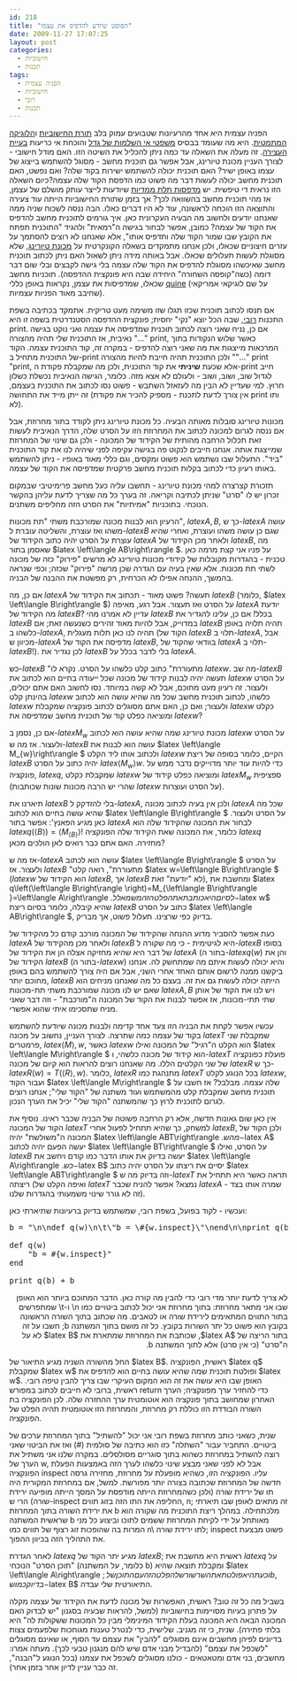 ```yaml
---
id: 218
title: "הפוסט שיודע להדפיס את עצמו"
date: 2009-11-27 17:07:25
layout: post
categories: 
  - חישוביות
  - תכנות
tags: 
  - הפניה עצמית
  - חישוביות
  - רובי
  - תכנות
---
```

הפניה עצמית היא אחד מהרעיונות שטבועים עמוק בלב <a href="http://he.wikipedia.org/wiki/%D7%97%D7%99%D7%A9%D7%95%D7%91%D7%99%D7%95%D7%AA">תורת החישוביות</a> ו<a href="http://he.wikipedia.org/wiki/%D7%9C%D7%95%D7%92%D7%99%D7%A7%D7%94_%D7%9E%D7%AA%D7%9E%D7%98%D7%99%D7%AA">הלוגיקה המתמטית</a>. היא מה שעומד בבסיס <a href="http://he.wikipedia.org/wiki/%D7%9E%D7%A9%D7%A4%D7%98%D7%99_%D7%94%D7%90%D7%99_%D7%A9%D7%9C%D7%9E%D7%95%D7%AA_%D7%A9%D7%9C_%D7%92%D7%93%D7%9C">משפטי אי השלמות של גדל</a> והוכחת אי כריעות <a href="http://he.wikipedia.org/wiki/%D7%91%D7%A2%D7%99%D7%99%D7%AA_%D7%94%D7%A2%D7%A6%D7%99%D7%A8%D7%94">בעיית העצירה</a>. זה מעלה את השאלה עד כמה ניתן להכליל את השיטה הזו. האם מודל חישובי - לצורך העניין מכונת טיורינג, אבל אפשר גם תוכנית מחשב - מסוגל להשתמש בייצוג של עצמו באופן ישיר? האם תוכנית יכולה להשתמש ישירות בקוד שלה? ואם נפשט, האם תוכנית מחשב יכולה לעשות דבר מה פשוט כמו הדפסת הקוד שלה עצמה?כיום השאלה הזו נראית די טיפשית. יש <a href="http://en.wikipedia.org/wiki/RepRap_Project">מדפסות תלת ממדיות</a> שיודעות לייצר עותק מושלם של עצמן, אז מהי תוכנית מחשב בהשוואה לכך? אך בזמן שתורת החישוביות הייתה עוד צעירה והתוצאה הזו הוכחה לראשונה, עוד לא היו דברים כאלו. הבה ננסה לשכוח שניה ממה שאנחנו יודעים ולחשוב מה הבעיה העקרונית כאן. איך גורמים לתוכנית מחשב להדפיס את הקוד של עצמה? כמובן, אפשר לבחור בגישה ה"רמאית" ולהגיד "התוכנית תפתח את הקובץ שבו שמור הקוד שלה ותדפיס אותו", אלא שאנחנו לא רוצים להסתמך על עזרים חיצוניים שכאלו, ולכן אנחנו מתמקדים בשאלה הקונקרטית על <a href="http://he.wikipedia.org/wiki/%D7%9E%D7%9B%D7%95%D7%A0%D7%AA_%D7%98%D7%99%D7%95%D7%A8%D7%99%D7%A0%D7%92">מכונת טיורינג</a>, שלא מסוגלת לעשות תעלולים שכאלו. אבל באותה מידה ניתן לשאול האם ניתן לכתוב תוכנית מחשב שאיכשהו מסוגלת להדפיס את הקוד שלה עצמה בלי גישה לקבצים ובלי שום דבר דומה (כשה"קופסה השחורה" היחידה שבה היא פונקצית ההדפסה). תוכניות מחשב שכאלו, שמדפיסות את עצמן, נקראות באופן כללי <a href="http://en.wikipedia.org/wiki/Quine_%28computing%29">quine</a> (על שם לוגיקאי אמריקאי שחיבב מאוד הפניות עצמיות).

אם תנסו לכתוב תוכנית שכזו תגלו שזו משימה מעט טריקית. אתמקד בכתיבה בשפת התכנות <a href="http://he.wikipedia.org/wiki/Ruby">רובי</a>, שבה הכל יוצא "נקי" יחסית; פונקצית ההדפסה הסטנדרטית בשפה זו היא print. אם כן, נניח שאני רוצה לכתוב תוכנית שמדפיסה את עצמה ואני נוקט בגישה נאיבית, אז התוכנית שלי תהיה מהצורה "..." print, כאשר שלוש הנקודות בתוך המרכאות מייצגות את מה שאני רוצה להדפיס - במקרה זה, קוד התוכנית עצמה. הקוד של התוכנית מתחיל ב-print ולכן התוכנית תהיה חייבת להיות מהצורה ""..." print "print, אלא שכעת <strong>שיניתי</strong> את קוד התוכנית, ולכן מה שמקבלת פקודת ה-print חייב לגדול שוב, ושוב, ושוב - ולעולם לא אצא מזה. כלומר, הגישה הנאיבית נכשלת כשלון חרוץ. למי שעדיין לא הבין מה לעזאזל השתבש - פשוט נסו לכתוב את התוכנית בעצמם, זה ייתן מייד את התחושה (אין צורך לדעת לתכנת - מספיק להכיר את פקודת print ותו לא).

מכונות טיורינג סובלות מאותה הבעיה. כל מכונת טיורינג ניתן לקודד בתור מחרוזת, אבל אם ננסה לגרום למכונה לכתוב את המחרוזת הזו על הסרט שלה, הדרך הנאיבית לעשות זאת תכלול הרחבה מהותית של הקידוד של המכונה - ולכן גם שינוי של המחרוזת שמייצגת אותה. אנחנו חייבים לנקוט פה בגישה עקיפה לפני שיהיה לנו את קוד התוכנית "ביד". התעלול שבו נשתמש הוא פשוט ומקסים, וגם כללי מאוד באופיו - ניתן להשתמש באותו רעיון כדי לכתוב בקלות תוכנית מחשב פרקטית שמדפיסה את הקוד של עצמה.

תזכורת קצרצרה למהי מכונת טיורינג - תחשבו עליה כעל מחשב פרימיטיבי שבמקום זכרון יש לו "סרט" שניתן לכתיבה וקריאה. זה בערך כל מה שצריך לדעת עליהן בהקשר הנוכחי. בתוכניות "אמיתיות" את הסרט הזה מחליפים משתנים.

הרעיון הוא לבנות מכונה שמורכבת משתי "תת מכונות", $latex A,B$, כך ש-$latex A$ עושה משהו ואז עוצרת, והשליטה עוברת ל-$latex B$ שגם כן עושה משהו ועוצרת, ואחרי שהיא עוצרת על הסרט יהיה כתוב הקידוד של $latex A$ ולאחר מכן הקידוד של $latex B$, מה שאסמן בתור $latex \left\langle AB\right\rangle $. על פניו אני קצת מרמה כאן טכנית - בהגדרות מקובלות של קידודי מכונות טיורינג לא מרשים "פירוק" כזה של מכונה לשתי תת מכונות. אלא שאין בעיה עם הגדרה שכן מרשה "פירוק" שכזה; וכפי שנראה בהמשך, ההנחה אפילו לא הכרחית, רק מפשטת את ההבנה של הבניה.

אם כן, מה $latex A$ תעשה? פשוט מאוד - תכתוב את הקידוד של $latex B$ (כלומר, $latex \left\langle B\right\rangle $) על הסרט ואז תעצור. אבל רגע, מאיפה $latex A$ יודעת מה הקידוד של $latex B$? עדיין לא אמרנו מהי $latex B$ בכלל! אם כן, עלינו להגדיר את $latex B$ במדוייק, אבל להיות מאוד זהירים כשנעשה זאת; אם $latex B$ תהיה תלויה באופן כלשהו ב-$latex A$, תהיה לנו כאן תלות מעגלית (הקוד של $latex B$ תלוי ב-$latex A$, אבל מכיוון ש-$latex A$ מדפיסה את הקוד של $latex B$, בוודאי שהקוד של $latex A$ תלוי ב-$latex B$!). לכן נגדיר את $latex B$ בלי לדבר בכלל על $latex A$.

כש-$latex B$ "מתעוררת" כתוב קלט כלשהו על הסרט. נקרא לו $latex w$. מה שב-$latex B$ תעשה יהיה לבנות קידוד של מכונה שכל ייעודה בחיים הוא לכתוב את $latex w$ על הסרט ולעצור. זה רעיון מעט מחוכם, אבל לא קשה במיוחד. נסו לחשוב האם אתם יכולים, בהינתן קלט $latex w$ כלשהו, לכתוב תוכנית מחשב שכל מה שהיא עושה הוא לכתוב $latex w$ ולעצור; ואם כן, האם אתם מסוגלים לכתוב פונקציה שמקבלת $latex w$ כקלט ומוציאה כפלט קוד של תוכנית מחשב שמדפיסה את $latex w$?

אם כן, נסמן ב-$latex M_{w}$ מכונת טיורינג שמה שהיא עושה הוא לכתוב $latex w$ על הסרט ולעצור. אז מה ש-$latex B$ עושה הוא לבנות את $latex \left\langle M_{w}\right\rangle $ ולכתוב אותו ליד הקלט $latex w$ הקיים, כלומר בסופה של ריצת $latex B$ יהיה כתוב על הסרט $latex \left\langle M_{w}\right\rangle w$. כדי להיות עוד יותר מדוייקים נדבר ממש על פונקציה, $latex q$, שמקבלת כקלט $latex w$ ומוציאה כפלט קידוד של $latex M_{w}$ ספציפית (שהרי יש הרבה מכונות שונות שכותבות $latex w$ על הסרט ועוצרות).

תיארנו את $latex B$ בלי להזדקק ל-$latex A$, ולכן אין בעיה לכתוב מכונה $latex A$ שכל מה שהיא עושה בחיים הוא לכתוב $latex \left\langle B\right\rangle $ על הסרט ולעצור. כאן מגיע הפאנץ': אפשר בתור $latex A$ לבחור את המכונה שהקידוד שלה הוא $latex q\left(\left\langle B\right\rangle \right)=\left\langle M_{\left\langle B\right\rangle }\right\rangle$! כלומר, את המכונה שאת הקידוד שלה הפונקציה $latex q$ מחזירה. האם אתם כבר רואים לאן הולכים מכאן?

אז מה ש-$latex A$ עושה הוא לכתוב $latex \left\langle B\right\rangle $ על הסרט ולעצור. אז $latex B$ "מתעוררת", רואה קלט $latex w=\left\langle B\right\rangle $ ($latex w$ הוא הקידוד של $latex B$, אך $latex B$ לא "יודעת" זאת), ומחשבת את $latex q\left(\left\langle B\right\rangle \right)=M_{\left\langle B\right\rangle }=\left\langle A\right\rangle $. לסיום היא כותבת את הפלט הזה משמאל ל-$latex w$ שהיא קיבלה, כלומר בסיום ריצת $latex B$ כתוב על הסרט $latex \left\langle AB\right\rangle $, בדיוק כפי שרצינו. תעלול פשוט, אך מבריק.

כעת אפשר להסביר מדוע ההנחה שהקידוד של המכונה מורכב קודם כל מהקידוד של $latex A$ ולאחר מכן מהקידוד של $latex B$ היא לגיטימית - כי מה שקורה ל-$latex B$ בסופו של דבר היא שהיא מחזיקה אצלה הן את הקידוד של $latex A$ (בתור ה-$latex q\left(w\right)$ והן את הקידוד של $latex B$ (בתור ה-$latex w$) והיא יכולה לעשות איתם מה שמתחשק לה. אנחנו ביקשנו ממנה לרשום אותם האחד אחרי השני, אבל אם היה צורך להשתמש בהם באופן מחוכם יותר, $latex B$ הייתה יכולה לעשות גם את זה. בעצם כל מה שאנחנו מניחים הוא שאם יש לנו מכונה שמורכבת משתי תת-מכונות $latex A,B$ ויש לנו את הקוד של אותן שתי תתי-מכונות, אז אפשר לבנות את הקוד של המכונה ה"מורכבת" - וזה דבר שאני מניח שתסכימו איתי שהוא אפשרי.

עכשיו אפשר לקחת את הבניה הזו צעד אחד קדימה ולבנות מכונה שיודעת להשתמש בקוד של עצמה כמה שתרצה. לצורך העניין, נחשוב על מכונה $latex T$ שמקבלת שני פרמטרים, $latex \left\langle M\right\rangle ,w$, כאשר $latex w$ הוא הקלט ה"רגיל" של המכונה ואילו $latex \left\langle M\right\rangle $ הוא קידוד של מכונה כלשהי, ו-$latex T$ פועלת כפונקציה של שני הקלטים הללו. מה שאנחנו רוצים להראות הוא קיום של מכונה $latex R$ כך ש-$latex R\left(w\right)=T\left(\left\langle R\right\rangle ,w\right)$. כלומר, $latex R$ מתנהגת כמו $latex T$ בכל הנוגע לקלט $latex w$, ועבור הקוד $latex \left\langle M\right\rangle $ שלה עצמה. מבלבל? אז חשבו על תוכנית מחשב שמקבלת קלט מהמשתמש ועוד משתנה של "הקוד שלי"; אנחנו רוצים לגרום לתוכנית לרוץ כך שהמשתנה "הקוד שלי" יכיל את הערך הנכון.

אין כאן שום גאונות חדשה, אלא רק הרחבה פשוטה של הבניה שכבר ראינו. נוסיף את הקוד של המכונה $latex T$ למשחק, כך שהיא תתחיל לפעול אחרי $latex B$, ולכן הקוד של המכונה ה"משולשת" יהיה $latex \left\langle ABT\right\rangle $. מה ש-$latex A$ יעשה הפעם יהיה לכתוב $latex \left\langle BT\right\rangle $ על הסרט, ואילו $latex B$ יעשה בדיוק את אותו הדבר כמו קודם ויחשב את $latex \left\langle A\right\rangle $. כש-$latex B$ יסיים את ריצתו על הסרט יהיה כתוב $latex \left\langle ABT\right\rangle $ וזה בדיוק מה ש-$latex T$ תראה כאשר היא תתחיל את ריצתה (ואיפה הקלט של $latex T$ נמצא? אפשר להניח שכבר $latex A$ שמרה אותו בצד - זה לא גורר שינוי משמעותי בהגדרות שלנו).

ועכשיו - לקוד בפועל, בשפת רובי, שמשתמש בדיוק ברעיונות שתיארתי כאן:
<pre dir="ltr">b = "\n\ndef q(w)\n\t\"b = \#{w.inspect}\"\nend\n\nprint q(b) + b"

def q(w)
    "b = #{w.inspect}"
end

print q(b) + b
</pre>
<p dir="rtl">לא צריך לדעת יותר מדי רובי כדי להבין מה קורה כאן. הדבר המחוכם ביותר הוא האופן שבו אני מתאר מחרוזת: בתוך מחרוזת אני יכול לכתוב ביטויים כמו n\ ו-t\ שמתפרשים בתור התווים המתאימים לירידת שורה או לטאבים. מה שכתוב בתוך השורה הראשונה בקובץ הוא פשוט כל יתר השורות בקובץ. כל זה מושם בתוך המשתנה b; חשבו על זה בתור הריצה של $latex A$, שכותבת את המחרוזת שמתארת את $latex B$ לא על ה"סרט" (כי אין סרט) אלא לתוך המשתנה b.</p>
החל מהשורה השניה מגיע התיאור של $latex B$. ראשית, הפונקציה $latex q$ שמקבלת $latex w$ ופולטת תוכנית שמה שהיא עושה בחיים הוא להדפיס את $latex w$. האופן שבו היא עושה את זה הוא המקום העיקרי שבו צריך להבין טיפה רובי. ראשית, ברובי לא חייבים לכתוב במפורש return כדי להחזיר ערך מפונקציה; הערך האחרון שמחושב בתוך פונקציה הוא אוטומטית ערך ההחזרה שלה. לכן הפונקציה בת השורה הבודדת הזו כוללת רק מחרוזת, והמחרוזת הזו אוטומטית תהיה הפלט של הפונקציה.

שנית, כשאני כותב מחרוזת בשפת רובי אני יכול "להשתיל" בתוך המחרוזת ערכים של ביטויים. התחביר עבור "השתלה" כזו הוא כתיבה של סולמית (#) ואז את הביטוי שאני רוצה להשתיל במחרוזת כשהוא בתוך סוגריים מסולסלים. במקרה שלנו אני משתיל את הערך של w, אבל לא לפני שאני מבצע שינוי כלשהו לערך הזה באמצעות הפעלת הפונקציה inspect עליו. הפונקציה הזו, כשהיא מופעלת על מחרוזת, מחזירה גרסה חדשה של המחרוזת שכתובה בצורה יותר מפורשת. למשל, אם במחרוזת המקורית היה תו של ירידת שורה (ולכן כשהמחרוזת הייתה מודפסת על המסך הייתה מופיעה ירידת שורה) הרי ש-inspect החליפה את התו הזה בזוג תווים, n\; זה מתאים לאופן שבו תיארתי את ירידת השורה בתוך המחרוזת b מלכתחילה. במהלך ריצת התוכנית מה שקורה הוא שראשית המשתנה b מאותחל על ידי לקיחת המחרוזת ששמים לתוכו וביצוע כל מני המרות בה שהופכות זוג רצוף של תווים כמו n\ לתו ירידת שורה; inspect פשוט מבצעת את התהליך הזה בכיוון ההפוך.

לאחר הגדרת $latex q$ מגיע יתר הקוד של $latex B$; ראשית היא מחשבת את $latex q$ על "תוכן הסרט" הנוכחי (כלומר, על המשתנה b) ומקבלת תוצאה שהיא $latex \left\langle A\right\rangle $; וכעת היא פולטת את השרשור של הפלט הזה עם התוכן של b, בדיוק כמו ש-$latex B$ התיאורטית שלי עבדה.

בשביל מה כל זה טוב? ראשית, האפשרות של מכונה לדעת את הקידוד של עצמה מקלה על פתרון בעיות מסויימות בחישוביות (למשל, להראות שבעיה בסגנון "יש לבדוק האם המכונה הבאה היא המכונה בעלת הקידוד המינימלי מבין כל המכונות ששקולות לה" היא בלתי פתירה). שנית, כי זה מגניב. שלישית, כדי לנטרל טענות מגוחכות שלפעמים צצות בדיונים לפיהן מחשבים אינם מסוגלים "להבין" את עצמם עד הסוף, או שאינם מסוגלים "לשכפל את עצמם" (להבדיל מבני אדם שיש להם מנגנון טבעי לכך). מעתה אמרו: מחשבים, בני אדם ומטאטאים - כולנו מסוגלים לשכפל את עצמנו (בכל הנוגע ל"הבנה", זה כבר עניין לדיון אחר בזמן אחר).
